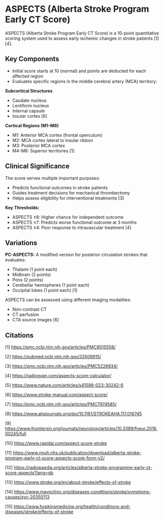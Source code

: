 # ASPECTS (Alberta Stroke Program Early CT Score) 

ASPECTS (Alberta Stroke Program Early CT Score) is a 10-point quantitative scoring system used to assess early ischemic changes in stroke patients [1][4]. 

## Key Components
- Initial score starts at 10 (normal) and points are deducted for each affected region
- Evaluates specific regions in the middle cerebral artery (MCA) territory:
  
**Subcortical Structures**
- Caudate nucleus
- Lentiform nucleus 
- Internal capsule
- Insular cortex [6]

**Cortical Regions (M1-M6)**
- M1: Anterior MCA cortex (frontal operculum)
- M2: MCA cortex lateral to insular ribbon
- M3: Posterior MCA cortex
- M4-M6: Superior territories [1]

## Clinical Significance

The score serves multiple important purposes:
- Predicts functional outcomes in stroke patients
- Guides treatment decisions for mechanical thrombectomy
- Helps assess eligibility for interventional treatments [3]

**Key Thresholds:**
- ASPECTS ≥8: Higher chance for independent outcome
- ASPECTS ≤7: Predicts worse functional outcome at 3 months
- ASPECTS ≤4: Poor response to intravascular treatment [4]

## Variations

**PC-ASPECTS:** A modified version for posterior circulation strokes that evaluates:
- Thalami (1 point each)
- Midbrain (2 points)
- Pons (2 points)
- Cerebellar hemispheres (1 point each)
- Occipital lobes (1 point each) [1]

ASPECTS can be assessed using different imaging modalities:
- Non-contrast CT
- CT perfusion
- CTA source images [6]

## Citations

[1] https://pmc.ncbi.nlm.nih.gov/articles/PMC8515558/

[2] https://pubmed.ncbi.nlm.nih.gov/33509915/

[3] https://pmc.ncbi.nlm.nih.gov/articles/PMC5226934/

[4] https://radiogyan.com/aspects-score-calculator/

[5] https://www.nature.com/articles/s41598-023-30242-6

[6] https://www.stroke-manual.com/aspect-score/

[7] https://pmc.ncbi.nlm.nih.gov/articles/PMC7974585/

[8] https://www.ahajournals.org/doi/10.1161/STROKEAHA.117.016745

[9] https://www.frontiersin.org/journals/neurology/articles/10.3389/fneur.2016.00245/full

[10] https://www.rapidai.com/aspect-score-stroke

[11] https://www.nnuh.nhs.uk/publication/download/alberta-stroke-program-early-ct-score-aspects-score-form-v2/

[12] https://radiopaedia.org/articles/alberta-stroke-programme-early-ct-score-aspects?lang=gb

[13] https://www.stroke.org/en/about-stroke/effects-of-stroke

[14] https://www.mayoclinic.org/diseases-conditions/stroke/symptoms-causes/syc-20350113

[15] https://www.hopkinsmedicine.org/health/conditions-and-diseases/stroke/effects-of-stroke
